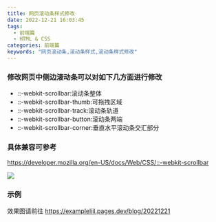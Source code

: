 ```yaml
---
title: 网页滚动条样式修改
date: 2022-12-21 16:03:45
tags:
  - 前端篇
  - HTML & CSS
categories: 前端篇
keywords: "网页滚动条,滚动条样式,滚动条样式修改"
---
```


### 修改网页中侧边滚动条可以对如下几方面进行修改

- ::-webkit-scrollbar:滚动条整体
- ::-webkit-scrollbar-thumb:可拖拽区域
- ::-webkit-scrollbar-track:滚动条轨道
- ::-webkit-scrollbar-button:滚动条两端
- ::-webkit-scrollbar-corner:垂直水平滚动条交汇部分

### 具体兼容可参考
https://developer.mozilla.org/en-US/docs/Web/CSS/::-webkit-scrollbar

![](https://s2.loli.net/2022/12/21/oyrnD65tFEUL4uh.png)

### 示例
效果图请前往 https://exampleliil.pages.dev/blog/20221221